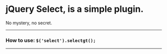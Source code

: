 # jQuery Select, is a simple plugin.
No mystery, no secret.

-----------------

### How to use:  `$('select').selectgt();`

-----------------

[More Info]: http://www.gersonthiago.com/labs/jquery-gtselect/





